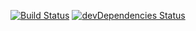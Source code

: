 [![Build Status](https://travis-ci.org/shamofu/gijitron.svg?branch=master)](https://travis-ci.org/shamofu/gijitron)
[![devDependencies Status](https://david-dm.org/shamofu/gijitron/dev-status.svg)](https://david-dm.org/shamofu/gijitron?type=dev)